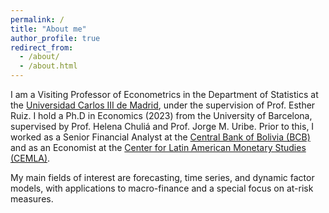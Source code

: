 ```yaml
---
permalink: /
title: "About me"
author_profile: true
redirect_from: 
  - /about/
  - /about.html
---
```


I am a Visiting Professor of Econometrics in the Department of Statistics at the <a href="https://www.uc3m.es/departamento-estadistica/inicio">Universidad Carlos III de Madrid</a>,  under the supervision of Prof. Esther Ruiz. I hold a Ph.D in Economics (2023) from the University of Barcelona, supervised by Prof. Helena Chuliá and Prof. Jorge M. Uribe. Prior to this, I worked as a Senior Financial Analyst at the <a href="https://www.bcb.gob.bo">Central Bank of Bolivia (BCB)</a> and as an Economist at the <a href="https://www.cemla.org/index.html">Center for Latin American Monetary Studies (CEMLA)</a>.

My main fields of interest are forecasting, time series, and dynamic factor models, with applications to macro-finance and a special focus on at-risk measures.



